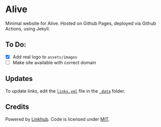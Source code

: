 # Alive

Minimal website for Alive. Hosted on Github Pages, deployed via Github Actions, using Jekyll.

## To Do:

- [x] Add real logo to `assets/images`
- [ ] Make site available with correct domain

## Updates

To update links, edit the [`links.yml`](_data/links.yml) file in the [`_data`](_data/) folder.

## Credits

Powered by <a href="https://github.com/digitalmalayali/linkhub-jekyll-theme" target="_blank">Linkhub</a>. Code is licensed under <a href="https://github.com/digitalmalayali/linkhub-jekyll-theme/blob/main/LICENSE.txt" target="_blank">MIT</a>.
